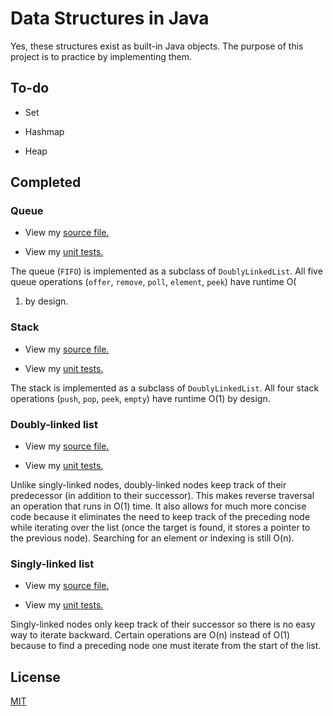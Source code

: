 # Data Structures in Java

Yes, these structures exist as built-in Java objects. The purpose of this
project is to practice by implementing them.

## To-do

- Set

- Hashmap

- Heap

## Completed

### Queue

- View
  my [source file.](src/main/java/com/thomasbreydo/datastructures/FIFO.java)

- View
  my [unit tests.](src/test/java/com/thomasbreydo/datastructures/FIFOTest.java)

The queue (`FIFO`) is implemented as a subclass of `DoublyLinkedList`. All five
queue operations (`offer`, `remove`, `poll`, `element`, `peek`) have runtime O(

1) by design.

### Stack

- View
  my [source file.](src/main/java/com/thomasbreydo/datastructures/Stack.java)

- View
  my [unit tests.](src/test/java/com/thomasbreydo/datastructures/StackTest.java)

The stack is implemented as a subclass of `DoublyLinkedList`. All four stack
operations (`push`, `pop`, `peek`, `empty`)
have runtime O(1) by design.

### Doubly-linked list

- View
  my [source file.](src/main/java/com/thomasbreydo/datastructures/DoublyLinkedList.java)

- View
  my [unit tests.](src/test/java/com/thomasbreydo/datastructures/DoublyLinkedListTest.java)

Unlike singly-linked nodes, doubly-linked nodes keep track of their
predecessor (in addition to their successor). This makes reverse traversal an
operation that runs in O(1) time. It also allows for much more concise code
because it eliminates the need to keep track of the preceding node while
iterating over the list (once the target is found, it stores a pointer to the
previous node). Searching for an element or indexing is still O(n).

### Singly-linked list

- View
  my [source file.](src/main/java/com/thomasbreydo/datastructures/SinglyLinkedList.java)

- View
  my [unit tests.](src/test/java/com/thomasbreydo/datastructures/SinglyLinkedListTest.java)

Singly-linked nodes only keep track of their successor so there is no easy way
to iterate backward. Certain operations are O(n) instead of O(1) because to find
a preceding node one must iterate from the start of the list.

## License

[MIT](LICENSE)

